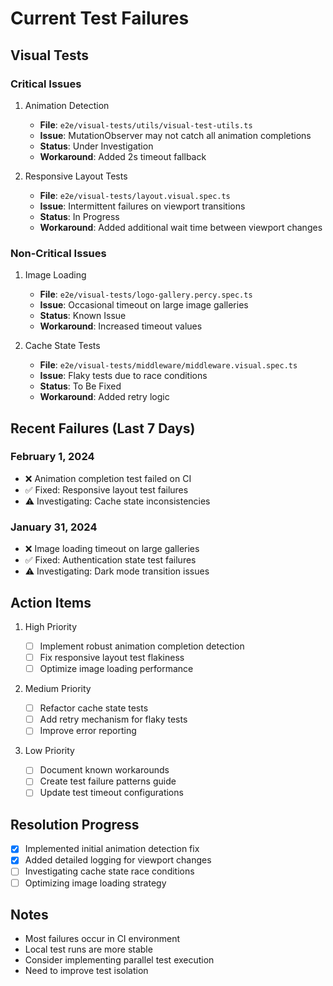 # Current Test Failures

## Visual Tests

### Critical Issues

1. Animation Detection

   - **File**: `e2e/visual-tests/utils/visual-test-utils.ts`
   - **Issue**: MutationObserver may not catch all animation completions
   - **Status**: Under Investigation
   - **Workaround**: Added 2s timeout fallback

2. Responsive Layout Tests
   - **File**: `e2e/visual-tests/layout.visual.spec.ts`
   - **Issue**: Intermittent failures on viewport transitions
   - **Status**: In Progress
   - **Workaround**: Added additional wait time between viewport changes

### Non-Critical Issues

1. Image Loading

   - **File**: `e2e/visual-tests/logo-gallery.percy.spec.ts`
   - **Issue**: Occasional timeout on large image galleries
   - **Status**: Known Issue
   - **Workaround**: Increased timeout values

2. Cache State Tests
   - **File**: `e2e/visual-tests/middleware/middleware.visual.spec.ts`
   - **Issue**: Flaky tests due to race conditions
   - **Status**: To Be Fixed
   - **Workaround**: Added retry logic

## Recent Failures (Last 7 Days)

### February 1, 2024

- ❌ Animation completion test failed on CI
- ✅ Fixed: Responsive layout test failures
- ⚠️ Investigating: Cache state inconsistencies

### January 31, 2024

- ❌ Image loading timeout on large galleries
- ✅ Fixed: Authentication state test failures
- ⚠️ Investigating: Dark mode transition issues

## Action Items

1. High Priority

   - [ ] Implement robust animation completion detection
   - [ ] Fix responsive layout test flakiness
   - [ ] Optimize image loading performance

2. Medium Priority

   - [ ] Refactor cache state tests
   - [ ] Add retry mechanism for flaky tests
   - [ ] Improve error reporting

3. Low Priority
   - [ ] Document known workarounds
   - [ ] Create test failure patterns guide
   - [ ] Update test timeout configurations

## Resolution Progress

- [x] Implemented initial animation detection fix
- [x] Added detailed logging for viewport changes
- [ ] Investigating cache state race conditions
- [ ] Optimizing image loading strategy

## Notes

- Most failures occur in CI environment
- Local test runs are more stable
- Consider implementing parallel test execution
- Need to improve test isolation
